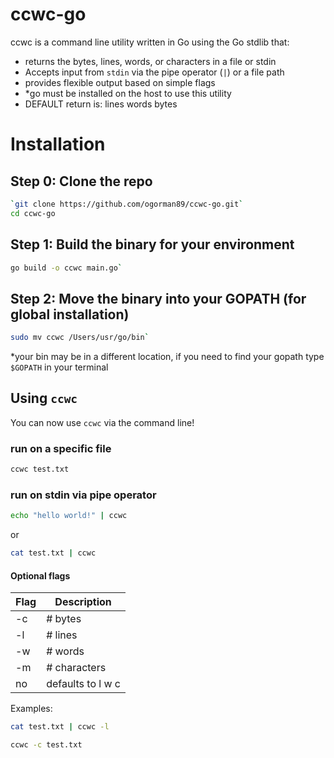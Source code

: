 # ccwc-go
ccwc is a command line utility written in Go using the Go stdlib that:
- returns the bytes, lines, words, or characters in a file or stdin 
- Accepts input from `stdin` via the pipe operator (`|`) or a file path
- provides flexible output based on simple flags
- *go must be installed on the host to use this utility
- DEFAULT return is: lines words bytes

# Installation
## Step 0: Clone the repo
```sh
`git clone https://github.com/ogorman89/ccwc-go.git`
cd ccwc-go
```

## Step 1: Build the binary for your environment
```sh
go build -o ccwc main.go`
```

## Step 2: Move the binary into your GOPATH (for global installation)
```sh
sudo mv ccwc /Users/usr/go/bin`
```
*your bin may be in a different location, if you need to find your gopath type `$GOPATH` in your terminal

## Using `ccwc`
You can now use `ccwc` via the command line!

### run on a specific file
```sh
ccwc test.txt
```

### run on stdin via pipe operator
```sh
echo "hello world!" | ccwc
```
or
```sh
cat test.txt | ccwc
```

#### Optional flags
| Flag | Description |
|----|-------------|
| -c |	# bytes |
| -l |	# lines |
| -w |	# words |
| -m |	# characters |
| no | defaults to l w c |

Examples:

```sh
cat test.txt | ccwc -l
```

```sh
ccwc -c test.txt
```

